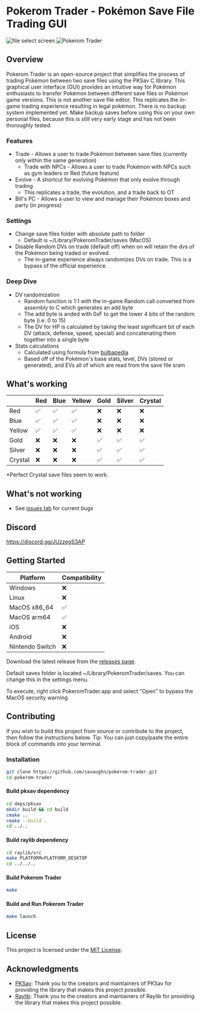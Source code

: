 # Pokerom Trader - Pokémon Save File Trading GUI

![file select screen](https://user-images.githubusercontent.com/25937456/273107563-1e773463-417a-4865-ace6-80958c2d0d3b.png)
![Pokerom Trader](https://github.com/savaughn/pokerom-trader/assets/25937456/c55aa92e-24ef-4ddf-931c-44c58d384621)

## Overview

Pokerom Trader is an open-source project that simplifies the process of trading Pokémon between two save files using the PKSav C library. This graphical user interface (GUI) provides an intuitive way for Pokémon enthusiasts to transfer Pokémon between different save files or Pokémon game versions. This is not another save file editor. This replicates the in-game trading experience resulting in legal pokémon.
There is no backup system implemented yet. Make backup saves before using this on your own personal files, because this is still very early stage and has not been thoroughly tested. 
### Features
- Trade - Allows a user to trade Pokémon between save files (currently only within the same generation)
  - Trade with NPCs - Allows a user to trade Pokémon with NPCs such as gym leaders or Red (future feature)
- Evolve - A shortcut for evolving Pokémon that only evolve through trading
  - This replicates a trade, the evolution, and a trade back to OT
- Bill's PC - Allows a user to view and manage their Pokémon boxes and party (in progress)

### Settings 
- Change save files folder with absolute path to folder
  - Default is ~/Library/PokeromTrader/saves (MacOS)
- Disable Random DVs on trade (default off) when on will retain the dvs of the Pokémon being traded or evolved.
  - The in-game experience always randomizes DVs on trade. This is a bypass of the official experience.

### Deep Dive
- DV randomization
  - Random function is 1:1 with the in-game Random call converted from assembly to C which generates an add byte
  - The add byte is anded with 0xF to get the lower 4 bits of the random byte (i.e. 0 to 15)
  - The DV for HP is calculated by taking the least significant bit of each DV (attack, defense, speed, special) and concatenating them together into a single byte
- Stats calculations
  - Calculated using formula from [bulbapedia](https://bulbapedia.bulbagarden.net/wiki/Stats)
  - Based off of the Pokémon's base stats, level, DVs (stored or generated), and EVs all of which are read from the save file sram

## What's working

|      | Red  | Blue | Yellow | Gold | Silver | Crystal |
|------|------|------|--------|------|--------|---------|
| Red  | ✅  | ✅  | ✅      | ❌  | ❌     | ❌      |
| Blue | ✅  | ✅   | ✅      | ❌  | ❌     | ❌     |
| Yellow | ✅  | ✅   | ✅      | ❌  | ❌    | ❌     |
| Gold | ❌  | ❌   | ❌     | ✅  | ✅     | ✅      |
| Silver | ❌  | ❌   | ❌      | ✅  | ✅     | ✅      |
| Crystal | ❌  | ❌   | ❌      | ✅  | ✅     | ✅      |

*Perfect Crystal save files seem to work.

## What's not working
- See [issues tab](https://github.com/savaughn/pokerom-trader/issues) for current bugs 

## Discord
https://discord.gg/JUzzegS3AP

## Getting Started

| Platform          | Compatibility   |
|-------------------|-----------------|
| Windows           | ❌ |
| Linux             | ❌ |
| MacOS x86_64      | ✅  |
| MacOS arm64       | ✅  |
| iOS               | ❌  |
| Android           | ❌  |
| Nintendo Switch   | ❌  |


Download the latest release from the [releases page](https://github.com/savaughn/pokerom-trader/releases).

Default saves folder is located ~/Library/PokeromTrader/saves. You can change this in the settings menu.

To execute, right click PokeromTrader.app and select "Open" to bypass the MacOS security warning.

## Contributing
If you wish to build this project from source or contribute to the project, then follow the instructions below. Tip: You can just copy/paste the entire block of commands into your terminal.
### Installation

   ```bash
   git clone https://github.com/savaughn/pokerom-trader.git
   cd pokerom-trader
   ```

   #### Build pksav dependency

   ```bash
   cd deps/pksav
   mkdir build && cd build
   cmake ..
   cmake --build .
   cd ../..
   ```

   #### Build raylib dependency

   ```bash
   cd raylib/src
   make PLATFORM=PLATFORM_DESKTOP
   cd ../../..
   ```

   #### Build Pokerom Trader

   ```bash
   make
   ```

   #### Build and Run Pokerom Trader

   ```bash
   make launch
   ```

## License

This project is licensed under the [MIT License](LICENSE).

## Acknowledgments

- [PKSav](https://github.com/ncorgan/pksav): Thank you to the creators and maintainers of PKSav for providing the library that makes this project possible.
- [Raylib](www.github.com/raysan5/raylib): Thank you to the creators and maintainers of Raylib for providing the library that makes this project possible.
